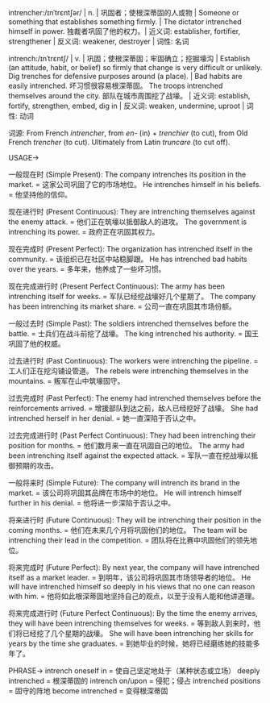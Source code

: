 intrencher:/ɪnˈtrɛntʃər/ | n. |  巩固者；使根深蒂固的人或物 | Someone or something that establishes something firmly. | The dictator intrenched himself in power.  独裁者巩固了他的权力。| 近义词: establisher, fortifier, strengthener | 反义词: weakener, destroyer | 词性: 名词

intrench:/ɪnˈtrɛntʃ/ | v. | 巩固；使根深蒂固；牢固确立；挖掘壕沟 | Establish (an attitude, habit, or belief) so firmly that change is very difficult or unlikely. Dig trenches for defensive purposes around (a place). |  Bad habits are easily intrenched. 坏习惯很容易根深蒂固。 The troops intrenched themselves around the city. 部队在城市周围挖了战壕。 | 近义词: establish, fortify, strengthen, embed, dig in | 反义词: weaken, undermine, uproot | 词性: 动词


词源:  From French <i>intrencher</i>, from <i>en-</i> (in) + <i>trenchier</i> (to cut), from Old French <i>trencher</i> (to cut). Ultimately from Latin <i>truncare</i> (to cut off).

USAGE->

一般现在时 (Simple Present):
The company intrenches its position in the market. = 这家公司巩固了它的市场地位。
He intrenches himself in his beliefs. = 他坚持他的信仰。

现在进行时 (Present Continuous):
They are intrenching themselves against the enemy attack. = 他们正在筑壕以抵御敌人的进攻。
The government is intrenching its power. = 政府正在巩固其权力。

现在完成时 (Present Perfect):
The organization has intrenched itself in the community. = 该组织已在社区中站稳脚跟。
He has intrenched bad habits over the years. = 多年来，他养成了一些坏习惯。

现在完成进行时 (Present Perfect Continuous):
The army has been intrenching itself for weeks. = 军队已经挖战壕好几个星期了。
The company has been intrenching its market share. = 公司一直在巩固其市场份额。


一般过去时 (Simple Past):
The soldiers intrenched themselves before the battle. = 士兵们在战斗前挖了战壕。
The king intrenched his authority. = 国王巩固了他的权威。

过去进行时 (Past Continuous):
The workers were intrenching the pipeline. = 工人们正在挖沟铺设管道。
The rebels were intrenching themselves in the mountains. = 叛军在山中筑壕固守。

过去完成时 (Past Perfect):
The enemy had intrenched themselves before the reinforcements arrived. = 增援部队到达之前，敌人已经挖好了战壕。
She had intrenched herself in her denial. = 她一直深陷于否认之中。


过去完成进行时 (Past Perfect Continuous):
They had been intrenching their position for months. = 他们数月来一直在巩固自己的地位。
The army had been intrenching itself against the expected attack. = 军队一直在挖战壕以抵御预期的攻击。

一般将来时 (Simple Future):
The company will intrench its brand in the market. = 该公司将巩固其品牌在市场中的地位。
He will intrench himself further in his denial. = 他将进一步深陷于否认之中。

将来进行时 (Future Continuous):
They will be intrenching their position in the coming months. = 他们在未来几个月将巩固他们的地位。
The team will be intrenching their lead in the competition. = 团队将在比赛中巩固他们的领先地位。

将来完成时 (Future Perfect):
By next year, the company will have intrenched itself as a market leader. = 到明年，该公司将巩固其市场领导者的地位。
He will have intrenched himself so deeply in his views that no one can reason with him. = 他将如此根深蒂固地坚持自己的观点，以至于没有人能和他讲道理。


将来完成进行时 (Future Perfect Continuous):
By the time the enemy arrives, they will have been intrenching themselves for weeks. = 等到敌人到来时，他们将已经挖了几个星期的战壕。
She will have been intrenching her skills for years by the time she graduates. = 到她毕业的时候，她将已经磨练她的技能多年了。


PHRASE->
intrench oneself in =  使自己坚定地处于（某种状态或立场）
deeply intrenched = 根深蒂固的
intrench on/upon = 侵犯；侵占
intrenched positions =  固守的阵地
become intrenched =  变得根深蒂固
